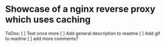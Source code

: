 # Showcase of a nginx reverse proxy which uses caching

ToDos:
[ ] Test once more
[ ] Add general description to readme
[ ] Add gif to readme
[ ] add more comments?
